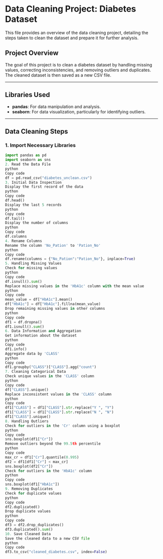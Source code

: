 # Data Cleaning Project: Diabetes Dataset

This file provides an overview of the data cleaning project, detailing the steps taken to clean the dataset and prepare it for further analysis.

## Project Overview
The goal of this project is to clean a diabetes dataset by handling missing values, correcting inconsistencies, and removing outliers and duplicates. The cleaned dataset is then saved as a new CSV file.

---

## Libraries Used
- **pandas**: For data manipulation and analysis.
- **seaborn**: For data visualization, particularly for identifying outliers.

---

## Data Cleaning Steps

### 1. Import Necessary Libraries
```python
import pandas as pd
import seaborn as sns
2. Read the Data File
python
Copy code
df = pd.read_csv("diabetes_unclean.csv")
3. Initial Data Inspection
Display the first record of the data
python
Copy code
df.head()
Display the last 5 records
python
Copy code
df.tail()
Display the number of columns
python
Copy code
df.columns
4. Rename Columns
Rename the column 'No_Pation' to 'Pation_No'
python
Copy code
df.rename(columns = {"No_Pation":"Pation_No"}, inplace=True)
5. Handling Missing Values
Check for missing values
python
Copy code
df.isnull().sum()
Replace missing values in the 'HbA1c' column with the mean value
python
Copy code
mean_value = df["HbA1c"].mean()
df["HbA1c"] = df["HbA1c"].fillna(mean_value)
Drop remaining missing values in other columns
python
Copy code
df1 = df.dropna()
df1.isnull().sum()
6. Data Information and Aggregation
Get information about the dataset
python
Copy code
df1.info()
Aggregate data by 'CLASS'
python
Copy code
df1.groupby("CLASS")["CLASS"].agg("count")
7. Cleaning Categorical Data
Check unique values in the 'CLASS' column
python
Copy code
df["CLASS"].unique()
Replace inconsistent values in the 'CLASS' column
python
Copy code
df1["CLASS"] = df1["CLASS"].str.replace("Y ", "Y")
df1["CLASS"] = df1["CLASS"].str.replace("N ", "N")
df1["CLASS"].unique()
8. Handling Outliers
Check for outliers in the 'Cr' column using a boxplot
python
Copy code
sns.boxplot(df1["Cr"])
Remove outliers beyond the 99.5th percentile
python
Copy code
max_cr = df1["Cr"].quantile(0.995)
df2 = df1[df1["Cr"] < max_cr]
sns.boxplot(df2["Cr"])
Check for outliers in the 'HbA1c' column
python
Copy code
sns.boxplot(df1["HbA1c"])
9. Removing Duplicates
Check for duplicate values
python
Copy code
df2.duplicated()
Drop duplicate values
python
Copy code
df3 = df2.drop_duplicates()
df3.duplicated().sum()
10. Save Cleaned Data
Save the cleaned data to a new CSV file
python
Copy code
df3.to_csv("cleaned_diabetes.csv", index=False)
